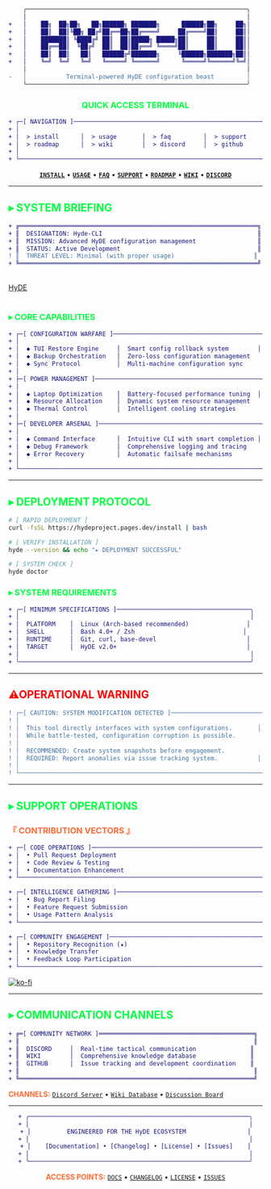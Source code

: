 ```diff
    ╭─────────────────────────────────────────────────────────────╮
    │                                                             │
+   │    ██╗  ██╗██╗   ██╗██████╗ ███████╗      ██████╗██╗     ██╗│
+   │    ██║  ██║╚██╗ ██╔╝██╔══██╗██╔════╝     ██╔════╝██║     ██║│
+   │    ███████║ ╚████╔╝ ██║  ██║█████╗ █████╗██║     ██║     ██║│
+   │    ██╔══██║  ╚██╔╝  ██║  ██║██╔══╝ ╚════╝██║     ██║     ██║│
+   │    ██║  ██║   ██║   ██████╔╝███████╗     ╚██████╗███████╗██║│
+   │    ╚═╝  ╚═╝   ╚═╝   ╚═════╝ ╚══════╝      ╚═════╝╚══════╝╚═╝│
    │                                                             │
-   │           Terminal-powered HyDE configuration beast         │
    ╰─────────────────────────────────────────────────────────────╯
```

<div align="center">

### <span style="color: #00ff41; font-weight: bold;">QUICK ACCESS TERMINAL</span>

```diff
+ ┌─[ NAVIGATION ]────────────────────────────────────────────────────┐
+ │                                                                   │
+ │  > install      │  > usage       │  > faq         │  > support    │
+ │  > roadmap      │  > wiki        │  > discord     │  > github     │
+ │                                                                   │
+ └───────────────────────────────────────────────────────────────────┘
```

**<span style="color: #ff6b35;">[`INSTALL`](https://hydeproject.pages.dev/guides/cli/#installation)</span>** • **<span style="color: #ff6b35;">[`USAGE`](https://raw.githubusercontent.com/HyDE-Project/Hyde-cli/master/USAGE.md)</span>** • **<span style="color: #ff6b35;">[`FAQ`](https://hydeproject.pages.dev/reference/faqs/)</span>** • **<span style="color: #ff6b35;">[`SUPPORT`](#support)</span>** • **<span style="color: #ff6b35;">[`ROADMAP`](https://hydeproject.pages.dev/reference/roadmap/)</span>** • **<span style="color: #ff6b35;">[`WIKI`](https://github.com/HyDE-Project/Hyde-cli/wiki)</span>** • **<span style="color: #ff6b35;">[`DISCORD`](https://discord.gg/qWehcFJxPa)</span>**

</div>

---

## <span style="color: #00ff41;">▸ SYSTEM BRIEFING</span>

```diff
+ ╔══════════════════════════════════════════════════════════════════╗
+ ║  DESIGNATION: Hyde-CLI                                           ║
+ ║  MISSION: Advanced HyDE configuration management                 ║
+ ║  STATUS: Active Development                                      ║
! ║  THREAT LEVEL: Minimal (with proper usage)                      ║
+ ╚══════════════════════════════════════════════════════════════════╝
```

<span style="color: #ffffff;">Hyde-cli is not your average configuration tool. It's a surgical instrument for</span> <span style="color: #00ff41;">[HyDE](https://github.com/prasanthrangan/hyprdots)</span> <span style="color: #ffffff;">power users who demand precision, speed, and reliability. Built by terminal enthusiasts, for terminal enthusiasts.</span>

### <span style="color: #00ff41;">▸ CORE CAPABILITIES</span>

```diff
+ ┌─[ CONFIGURATION WARFARE ]─────────────────────────────────────────┐
+ │                                                                   │
+ │  ◆ TUI Restore Engine     │  Smart config rollback system        │
+ │  ◆ Backup Orchestration   │  Zero-loss configuration management   │
+ │  ◆ Sync Protocol          │  Multi-machine configuration sync     │
+ │                                                                   │
+ ├─[ POWER MANAGEMENT ]──────────────────────────────────────────────┤
+ │                                                                   │
+ │  ◆ Laptop Optimization    │  Battery-focused performance tuning  │
+ │  ◆ Resource Allocation    │  Dynamic system resource management   │
+ │  ◆ Thermal Control        │  Intelligent cooling strategies       │
+ │                                                                   │
+ ├─[ DEVELOPER ARSENAL ]─────────────────────────────────────────────┤
+ │                                                                   │
+ │  ◆ Command Interface      │  Intuitive CLI with smart completion │
+ │  ◆ Debug Framework        │  Comprehensive logging and tracing    │
+ │  ◆ Error Recovery         │  Automatic failsafe mechanisms        │
+ │                                                                   │
+ └───────────────────────────────────────────────────────────────────┘
```

---

## <span style="color: #00ff41;">▸ DEPLOYMENT PROTOCOL</span>

```bash
# [ RAPID DEPLOYMENT ]
curl -fsSL https://hydeproject.pages.dev/install | bash

# [ VERIFY INSTALLATION ]
hyde --version && echo "▸ DEPLOYMENT SUCCESSFUL"

# [ SYSTEM CHECK ]
hyde doctor
```

### <span style="color: #00ff41;">▸ SYSTEM REQUIREMENTS</span>

```diff
+ ╭─[ MINIMUM SPECIFICATIONS ]─────────────────────────────────────╮
+ │                                                                │
+ │  PLATFORM    │  Linux (Arch-based recommended)                │
+ │  SHELL       │  Bash 4.0+ / Zsh                              │
+ │  RUNTIME     │  Git, curl, base-devel                         │
+ │  TARGET      │  HyDE v2.0+                                    │
+ │                                                                │
+ ╰────────────────────────────────────────────────────────────────╯
```

---

## <span style="color: #ff0000;">⚠OPERATIONAL WARNING</span>

```diff
! ┌─[ CAUTION: SYSTEM MODIFICATION DETECTED ]─────────────────────────┐
! │                                                                   │
! │  This tool directly interfaces with system configurations.       │
! │  While battle-tested, configuration corruption is possible.       │
! │                                                                   │
! │  RECOMMENDED: Create system snapshots before engagement.          │
! │  REQUIRED: Report anomalies via issue tracking system.           │
! │                                                                   │
! └───────────────────────────────────────────────────────────────────┘
```

---

## <span style="color: #00ff41;">▸ SUPPORT OPERATIONS</span>

### <span style="color: #ff6b35;">『 CONTRIBUTION VECTORS 』</span>

```diff
+ ┌─[ CODE OPERATIONS ]────────────────────────────────────────────────┐
+ │  • Pull Request Deployment                                        │
+ │  • Code Review & Testing                                          │
+ │  • Documentation Enhancement                                       │
+ └────────────────────────────────────────────────────────────────────┘

+ ┌─[ INTELLIGENCE GATHERING ]────────────────────────────────────────┐
+ │  • Bug Report Filing                                              │
+ │  • Feature Request Submission                                     │
+ │  • Usage Pattern Analysis                                         │
+ └────────────────────────────────────────────────────────────────────┘

+ ┌─[ COMMUNITY ENGAGEMENT ]──────────────────────────────────────────┐
+ │  • Repository Recognition (★)                                     │
+ │  • Knowledge Transfer                                             │
+ │  • Feedback Loop Participation                                    │
+ └────────────────────────────────────────────────────────────────────┘
```


[![ko-fi](https://ko-fi.com/img/githubbutton_sm.svg)](https://ko-fi.com/A0A3TECUZ)

---

## <span style="color: #00ff41;">▸ COMMUNICATION CHANNELS</span>

```diff
+ ╔═[ COMMUNITY NETWORK ]═══════════════════════════════════════════╗
+ ║                                                                 ║
+ ║  DISCORD     │  Real-time tactical communication               ║
+ ║  WIKI        │  Comprehensive knowledge database               ║
+ ║  GITHUB      │  Issue tracking and development coordination    ║
+ ║                                                                 ║
+ ╚═════════════════════════════════════════════════════════════════╝
```

**<span style="color: #ff6b35;">CHANNELS:</span>** <span style="color: #00ff41;">[`Discord Server`](https://discord.gg/qWehcFJxPa)</span> • <span style="color: #00ff41;">[`Wiki Database`](https://github.com/HyDE-Project/Hyde-cli/wiki)</span> • <span style="color: #00ff41;">[`Discussion Board`](https://github.com/HyDE-Project/Hyde-cli/discussions)</span>

---

<div align="center">

```diff
+ ╭─────────────────────────────────────────────────────────────╮
+ │                                                             │
+ │          ENGINEERED FOR THE HyDE ECOSYSTEM                 │
+ │                                                             │
+ │    [Documentation] • [Changelog] • [License] • [Issues]    │
+ │                                                             │
+ ╰─────────────────────────────────────────────────────────────╯
```

**<span style="color: #ff6b35;">ACCESS POINTS:</span>** <span style="color: #00ff41;">[`DOCS`](https://hydeproject.pages.dev)</span> • <span style="color: #00ff41;">[`CHANGELOG`](CHANGELOG.md)</span> • <span style="color: #00ff41;">[`LICENSE`](LICENSE)</span> • <span style="color: #00ff41;">[`ISSUES`](https://github.com/HyDE-Project/Hyde-cli/issues)</span>

</div>
